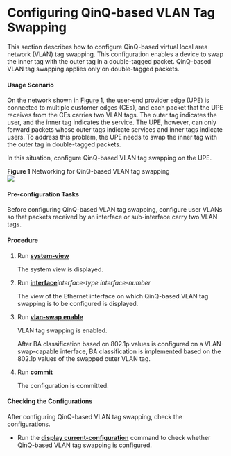 Configuring QinQ-based VLAN Tag Swapping
========================================

This section describes how to configure QinQ-based virtual local area network (VLAN) tag swapping. This configuration enables a device to swap the inner tag with the outer tag in a double-tagged packet. QinQ-based VLAN tag swapping applies only on double-tagged packets.

#### Usage Scenario

On the network shown in [Figure 1](#EN-US_TASK_0172363250__fig_dc_vrp_qinq_cfg_004701), the user-end provider edge (UPE) is connected to multiple customer edges (CEs), and each packet that the UPE receives from the CEs carries two VLAN tags. The outer tag indicates the user, and the inner tag indicates the service. The UPE, however, can only forward packets whose outer tags indicate services and inner tags indicate users. To address this problem, the UPE needs to swap the inner tag with the outer tag in double-tagged packets.

In this situation, configure QinQ-based VLAN tag swapping on the UPE.

**Figure 1** Networking for QinQ-based VLAN tag swapping  
![](figure/en-us_image_0000001559167570.png)
#### Pre-configuration Tasks

Before configuring QinQ-based VLAN tag swapping, configure user VLANs so that packets received by an interface or sub-interface carry two VLAN tags.



#### Procedure

1. Run [**system-view**](cmdqueryname=system-view)
   
   
   
   The system view is displayed.
2. Run [**interface**](cmdqueryname=interface)*interface-type interface-number*
   
   
   
   The view of the Ethernet interface on which QinQ-based VLAN tag swapping is to be configured is displayed.
3. Run [**vlan-swap enable**](cmdqueryname=vlan-swap+enable)
   
   
   
   VLAN tag swapping is enabled.
   
   
   
   After BA classification based on 802.1p values is configured on a VLAN-swap-capable interface, BA classification is implemented based on the 802.1p values of the swapped outer VLAN tag.
4. Run [**commit**](cmdqueryname=commit)
   
   
   
   The configuration is committed.

#### Checking the Configurations

After configuring QinQ-based VLAN tag swapping, check the configurations.

* Run the [**display current-configuration**](cmdqueryname=display+current-configuration) command to check whether QinQ-based VLAN tag swapping is configured.